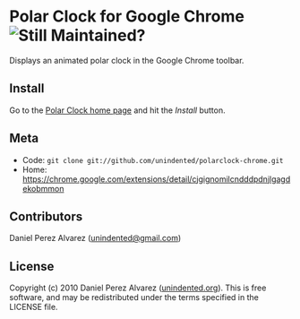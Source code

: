 # Polar Clock for Google Chrome ![Still Maintained?](http://stillmaintained.com/unindented/polarclock-chrome.png)

Displays an animated polar clock in the Google Chrome toolbar.

## Install

Go to the [Polar Clock home page](https://chrome.google.com/extensions/detail/cjgignomilcndddpdnjlgagdekobmmon) and hit the *Install* button.

## Meta

* Code: `git clone git://github.com/unindented/polarclock-chrome.git`
* Home: <https://chrome.google.com/extensions/detail/cjgignomilcndddpdnjlgagdekobmmon>

## Contributors

Daniel Perez Alvarez ([unindented@gmail.com](mailto:unindented@gmail.com))

## License

Copyright (c) 2010 Daniel Perez Alvarez ([unindented.org](http://unindented.org/)). This is free software, and may be redistributed under the terms specified in the LICENSE file.
